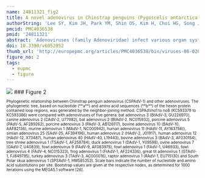 ```yaml
---
name: 24811321_fig2
title: A novel adenovirus in Chinstrap penguins (Pygoscelis antarctica) in Antarctica.
authorString: 'Lee SY, Kim JH, Park YM, Shin OS, Kim H, Choi HG, Song JW.'
pmcid: PMC4036538
pmid: '24811321'
abstract: 'Adenoviruses (family Adenoviridae) infect various organ systems and cause diseases in a wide range of host species. In this study, we examined multiple tissues from Chinstrap penguins (Pygoscelis antarctica), collected in Antarctica during 2009 and 2010, for the presence of novel adenoviruses by PCR. Analysis of a 855-bp region of the hexon gene of a newly identified adenovirus, designated Chinstrap penguin adenovirus 1 (CSPAdV-1), showed nucleotide (amino acid) sequence identity of 71.8% (65.5%) with South Polar skua 1 (SPSAdV-1), 71% (70%) with raptor adenovirus 1 (RAdV-1), 71.4% (67.6%) with turkey adenovirus 3 (TAdV-3) and 61% (61.6%) with frog adenovirus 1 (FrAdV-1). Based on the genetic and phylogenetic analyses, CSPAdV-1 was classified as a member of the genus, Siadenovirus. Virus isolation attempts from kidney homogenates in the MDTC-RP19 (ATCC® CRL-8135™) cell line were unsuccessful. In conclusion, this study provides the first evidence of new adenovirus species in Antarctic penguins.'
doi: 10.3390/v6052052
thumb_url: 'http://europepmc.org/articles/PMC4036538/bin/viruses-06-02052-g002.gif'
figure_no: 2
tags:
  - eupmc
  - figure
---
```

<img src='http://europepmc.org/articles/PMC4036538/bin/viruses-06-02052-g002.jpg' style='max-height: 300px'>
### Figure 2
<p style='font-size: 10px;'>Phylogenetic relationship between Chinstrap penguin adenovirus (CSPAdV-1) and other adenoviruses. The phylogenetic tree, based on nucleotide (**a**) and amino acid sequences (**b**) of the hexon protein contained loop regions, was generated by the neighbor-joining method. CSPAdVno1 to no8 (KC593379 to KC593386) were compared with adenoviruses of five genera: bat adenovirus 3 (BtAdV-3, GU226970), canine adenovirus 2 (CAdV-2, U77082), bat adenovirus 2 (BtAdV-2. NC015932), porcine adenovirus 5 (PAdV-5, AF289262), porcine adenovirus 3 (PAdV-3, AB126117), bovine adenovirus 10 (BAdV-10, AAF82136), murine adenovirus 1 (MAdV-1, NC000942), human adenovirus 11 (HAdV-11, AY163756)), simian adenovirus 25 (SAdV-25, AF394196), human adenovirus 2 (HAdV-2, J01917), human adenovirus 12 (HAdV-12, X73487), human adenovirus 40 (HAdV-40, L19443), bovine adenovirus 3 (BAdV-3, AF030154), tree shrew adenovirus 1 (TSAdV-1, AF258784), duck adenovirus 1 (DAdV-1, Y09598), ovine adenovirus 7 (OAdV-7, U40839), fowl adenovirus 9 (FAdV-9, AF083975), fowl adenovirus 1 (FAdV-1, U46933), fowl adenovirus 4 (FAdV-4, NC015323), frog adenovirus 1 (FrAdV-1, AF224336), great tit adenovirus 1 (GTAdV-1, FJ849795), turkey adenovirus 3 (TAdV-3, AC000016), raptor adenovirus 1 (RAdV-1, EU715130) and South Polar skua adenovirus 1 (SPSAdV-1, HM585353). Scale bars indicate the number of nucleotide and amino acid substitutions per site. Bootstrap values are given at the respective nodes, as determined for 1000 iterations using the MEGA5.1 software [<xref rid="B26-viruses-06-02052" ref-type="bibr">26</xref>].</p>